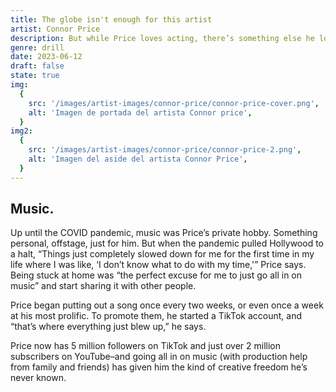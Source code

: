 ```yaml
---
title: The globe isn't enough for this artist
artist: Connor Price
description: But while Price loves acting, there’s something else he loves even more
genre: drill
date: 2023-06-12
draft: false
state: true
img:
  {
    src: '/images/artist-images/connor-price/connor-price-cover.png',
    alt: 'Imagen de portada del artista Connor price',
  }
img2:
  {
    src: '/images/artist-images/connor-price/connor-price-2.png',
    alt: 'Imagen del aside del artista Connor Price',
  }
---
```


## Music.

Up until the COVID pandemic, music was Price’s private hobby. Something personal, offstage, just for him. But when the pandemic pulled Hollywood to a halt, “Things just completely slowed down for me for the first time in my life where I was like, ‘I don’t know what to do with my time,'” Price says. Being stuck at home was “the perfect excuse for me to just go all in on music” and start sharing it with other people.

Price began putting out a song once every two weeks, or even once a week at his most prolific. To promote them, he started a TikTok account, and “that’s where everything just blew up,” he says.

Price now has 5 million followers on TikTok and just over 2 million subscribers on YouTube–and going all in on music (with production help from family and friends) has given him the kind of creative freedom he’s never known.
